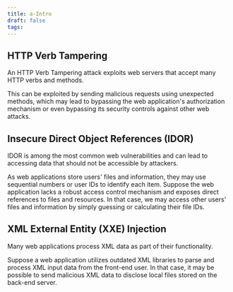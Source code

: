 ```yaml
---
title: a-Intro
draft: false
tags:
---
```

## HTTP Verb Tampering

An HTTP Verb Tampering attack exploits web servers that accept many HTTP verbs and methods.

This can be exploited by sending malicious requests using unexpected methods, which may lead to bypassing the web application's authorization mechanism or even bypassing its security controls against other web attacks.

## Insecure Direct Object References (IDOR)

IDOR is among the most common web vulnerabilities and can lead to accessing data that should not be accessible by attackers.

As web applications store users' files and information, they may use sequential numbers or user IDs to identify each item. Suppose the web application lacks a robust access control mechanism and exposes direct references to files and resources. In that case, we may access other users' files and information by simply guessing or calculating their file IDs.

## XML External Entity (XXE) Injection

Many web applications process XML data as part of their functionality. 

Suppose a web application utilizes outdated XML libraries to parse and process XML input data from the front-end user. In that case, it may be possible to send malicious XML data to disclose local files stored on the back-end server.
